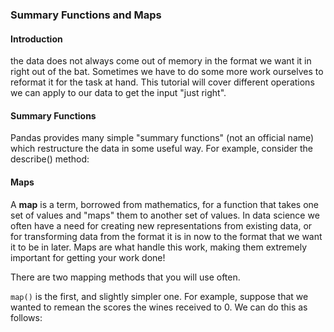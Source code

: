 ### Summary Functions and Maps
#### Introduction
the data does not always come out of memory in the format we want it in right out of the bat. Sometimes we have to do some more work ourselves to reformat it for the task at hand. This tutorial will cover different operations we can apply to our data to get the input "just right".

#### Summary Functions
Pandas provides many simple "summary functions" (not an official name) which restructure the data in some useful way. For example, consider the describe() method:


#### Maps
A __map__ is a term, borrowed from mathematics, for a function that takes one set of values and "maps" them to another set of values. In data science we often have a need for creating new representations from existing data, or for transforming data from the format it is in now to the format that we want it to be in later. Maps are what handle this work, making them extremely important for getting your work done!

There are two mapping methods that you will use often.

```map()``` is the first, and slightly simpler one. For example, suppose that we wanted to remean the scores the wines received to 0. We can do this as follows: